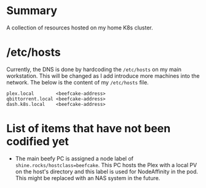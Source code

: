 # Summary

A collection of resources hosted on my home K8s cluster.

# /etc/hosts

Currently, the DNS is done by hardcoding the `/etc/hosts` on my main workstation.
This will be changed as I add introduce more machines into the network. The below is the content
of my `/etc/hosts` file.

```
plex.local        <beefcake-address>
qbittorrent.local <beefcake-address>
dash.k8s.local    <beefcake-address>
```

# List of items that have not been codified yet

- The main beefy PC is assigned a node label of `shine.rocks/hostclass=beefcake`.
  This PC hosts the Plex with a local PV on the host's directory and this label is used for NodeAffinity in
  the pod. This might be replaced with an NAS system in the future.

